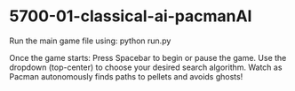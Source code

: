 # 5700-01-classical-ai-pacmanAI

Run the main game file using:
  python run.py

Once the game starts:
  Press Spacebar to begin or pause the game.
  Use the dropdown (top-center) to choose your desired search algorithm.
  Watch as Pacman autonomously finds paths to pellets and avoids ghosts!
